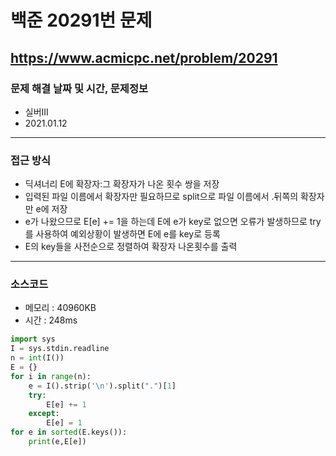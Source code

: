 # 백준 20291번 문제
https://www.acmicpc.net/problem/20291
---

### 문제 해결 날짜 및 시간, 문제정보
- 실버III
- 2021.01.12
---

### 접근 방식
- 딕셔너리 E에 확장자:그 확장자가 나온 횟수 쌍을 저장
- 입력된 파일 이름에서 확장자만 필요하므로 split으로 파일 이름에서 .뒤쪽의 확장자만 e에 저장
- e가 나왔으므로 E[e] += 1을 하는데 E에 e가 key로 없으면 오류가 발생하므로 try를 사용하여 예외상황이 발생하면 E에 e를 key로 등록
- E의 key들을 사전순으로 정렬하여 확장자 나온횟수를 출력
---

### 소스코드
- 메모리 : 40960KB
- 시간 : 248ms
```Python
import sys
I = sys.stdin.readline
n = int(I())
E = {}
for i in range(n):
    e = I().strip('\n').split(".")[1]
    try:
        E[e] += 1
    except:
        E[e] = 1
for e in sorted(E.keys()):
    print(e,E[e])
```